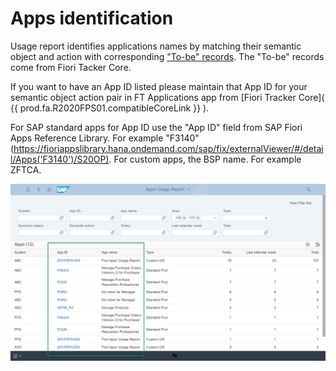 # Apps identification

Usage report identifies applications names by matching their semantic object and action with corresponding ["To-be" records](to-be-records.md). The "To-be" records come from Fiori Tacker Core.

If you want to have an App ID listed please maintain that App ID for your semantic object action pair in FT Applications app from [Fiori Tracker Core]( {{ prod.fa.R2020FPS01.compatibleCoreLink }} ).

For SAP standard apps for App ID use the "App ID" field from SAP Fiori Apps Reference Library. For example "F3140" (https://fioriappslibrary.hana.ondemand.com/sap/fix/externalViewer/#/detail/Apps('F3140')/S20OP). For custom apps, the BSP name. For example ZFTCA.  

[![](res/app-ids.png)](res/app-ids.png)



